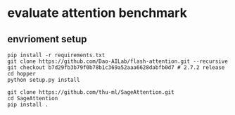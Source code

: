 # evaluate attention benchmark

## envrioment setup
```shell
pip install -r requirements.txt
git clone https://github.com/Dao-AILab/flash-attention.git --recursive
git checkout b7d29fb3b79f0b78b1c369a52aaa6628dabfb0d7 # 2.7.2 release
cd hopper
python setup.py install

git clone https://github.com/thu-ml/SageAttention.git
cd SageAttention 
pip install .
```